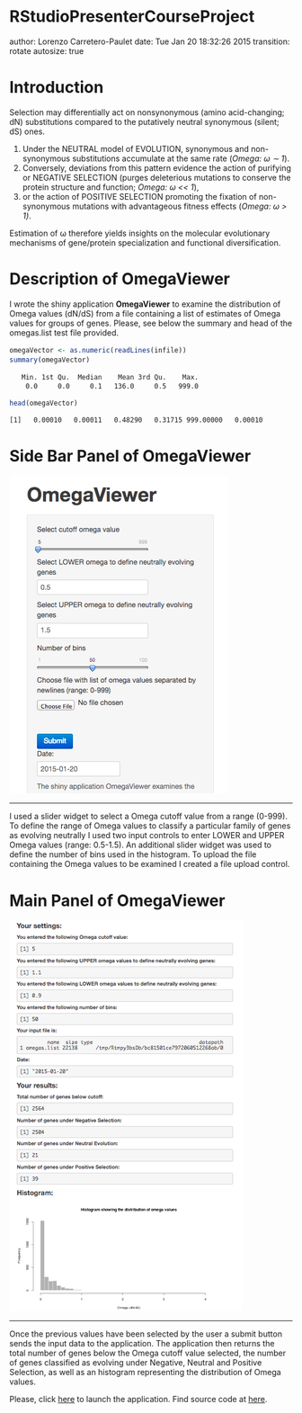 
RStudioPresenterCourseProject
========================================================
author: Lorenzo Carretero-Paulet
date: Tue Jan 20 18:32:26 2015
transition: rotate
autosize: true

Introduction 
===

Selection may differentially act on nonsynonymous (amino acid-changing; dN) substitutions compared to the putatively neutral synonymous (silent; dS) ones. 

1. Under the NEUTRAL model of EVOLUTION, synonymous and non-synonymous substitutions accumulate at the same rate (*Omega: ω ∼ 1*).
2. Conversely, deviations from this pattern evidence the action of purifying or NEGATIVE SELECTION (purges deleterious mutations to conserve the protein structure and function; *Omega: ω << 1*), 
3. or the action of POSITIVE SELECTION  promoting the fixation of non-synonymous mutations with advantageous fitness effects (*Omega: ω > 1)*. 

Estimation of ω therefore yields insights on the molecular evolutionary mechanisms of gene/protein specialization and functional diversification. 

Description of OmegaViewer 
===

I wrote the shiny application **OmegaViewer** to examine the distribution of Omega values (dN/dS) from a file containing a list of estimates of Omega values for groups of genes.  Please, see below the summary and head of the omegas.list test file provided.


```r
omegaVector <- as.numeric(readLines(infile))
summary(omegaVector)
```

```
   Min. 1st Qu.  Median    Mean 3rd Qu.    Max. 
    0.0     0.0     0.1   136.0     0.5   999.0 
```

```r
head(omegaVector)
```

```
[1]   0.00010   0.00011   0.48290   0.31715 999.00000   0.00010
```

Side Bar Panel of OmegaViewer 
===
![alt text](SideBarPanel.png)
***
I used a slider widget to select a Omega cutoff value from a range (0-999). To define the range of Omega values to classify a particular family of genes as evolving neutrally I used two input controls to enter LOWER and UPPER Omega values (range: 0.5-1.5). An additional slider widget was used to define the number of bins used in the histogram. To upload the file containing the Omega values to be examined I created a file upload control.

Main Panel of OmegaViewer 
===
![alt text](MainPanel.png)
***
Once the previous values have been selected by the user a submit button sends the input data to the application. The application then returns the total number of genes below the Omega cutoff value selected, the number of genes classified as evolving under Negative, Neutral and Positive Selection, as well as an histogram representing the distribution of Omega values. 

Please, click [here](https://lcarretero.shinyapps.io/ShinyCourseProject/) to launch the application.
Find source code at [here](https://github.com/Darwinita/ShinyCourseProject).
